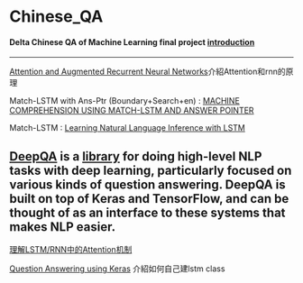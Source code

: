 # Chinese_QA

#### Delta Chinese QA of Machine Learning final project [introduction](https://docs.google.com/presentation/d/1WQ2m6CbnCTkgUoDca782GPk9sqnCLxkc-hPxfg8y9p4/edit#slide=id.p)
----------------------------------------------------   

[Attention and Augmented Recurrent Neural Networks](https://distill.pub/2016/augmented-rnns/)介紹Attention和rnn的原理
   
   
   
Match-LSTM with Ans-Ptr (Boundary+Search+en) : [MACHINE COMPREHENSION USING MATCH-LSTM AND ANSWER POINTER](https://arxiv.org/pdf/1608.07905.pdf)
   
Match-LSTM : [Learning Natural Language Inference with LSTM](https://arxiv.org/pdf/1512.08849.pdf)

[DeepQA](https://github.com/allenai/deep_qa)  is a [library](http://deep-qa.readthedocs.io/en/latest/index.html) for doing high-level NLP tasks with deep learning, particularly focused on various kinds of question answering. DeepQA is built on top of Keras and TensorFlow, and can be thought of as an interface to these systems that makes NLP easier.
------------------------------------------------------  
[理解LSTM/RNN中的Attention机制](http://www.jeyzhang.com/understand-attention-in-rnn.html)
  
[Question Answering using Keras](http://ben.bolte.cc/blog/2016/language.html) 介紹如何自己建lstm class
